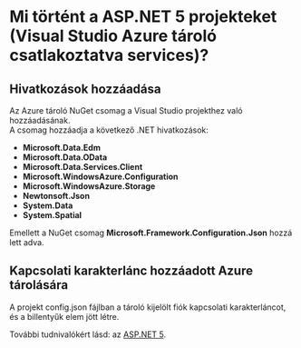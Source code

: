 <properties
    pageTitle="Mi történt a ASP.NET 5 projekteket (Visual Studio csatlakoztatott szolgáltatások) |} Microsoft Azure-tárolóhoz"
    description="Ismerteti, hogy mi történik, miután a csatlakozás Visual Studio segítségével a Visual Studio ASP.NET 5 projekt Azure tároló fiókhoz kapcsolt szolgáltatások"
    services="storage"
    documentationCenter=""
    authors="TomArcher"
    manager="douge"
    editor=""/>

<tags
    ms.service="storage"
    ms.workload="web"
    ms.tgt_pltfrm="vs-what-happened"
    ms.devlang="na"
    ms.topic="article"
    ms.date="08/15/2016"
    ms.author="tarcher"/>

# <a name="what-happened-to-my-aspnet-5-project-visual-studio-azure-storage-connected-services"></a>Mi történt a ASP.NET 5 projekteket (Visual Studio Azure tároló csatlakoztatva services)?

## <a name="references-added"></a>Hivatkozások hozzáadása

Az Azure tároló NuGet csomag a Visual Studio projekthez való hozzáadásának.  
A csomag hozzáadja a következő .NET hivatkozások:

- **Microsoft.Data.Edm**
- **Microsoft.Data.OData**
- **Microsoft.Data.Services.Client**
- **Microsoft.WindowsAzure.Configuration**
- **Microsoft.WindowsAzure.Storage**
- **Newtonsoft.Json**
- **System.Data**
- **System.Spatial**

Emellett a NuGet csomag **Microsoft.Framework.Configuration.Json** hozzá lett adva.

## <a name="connection-string-for-azure-storage-added"></a>Kapcsolati karakterlánc hozzáadott Azure tárolására
A projekt config.json fájlban a tároló kijelölt fiók kapcsolati karakterláncot, és a billentyűk elem jött létre.

További tudnivalókért lásd: az [ASP.NET 5](http://www.asp.net/vnext).
